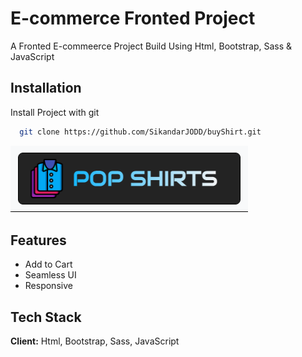 # E-commerce Fronted Project

A Fronted E-commeerce Project Build Using Html, Bootstrap, Sass & JavaScript

## Installation

Install Project with git

```bash
  git clone https://github.com/SikandarJODD/buyShirt.git

```

![Screenshot](LogoMain.png)

## Features

- Add to Cart
- Seamless UI
- Responsive

## Tech Stack

**Client:** Html, Bootstrap, Sass, JavaScript
